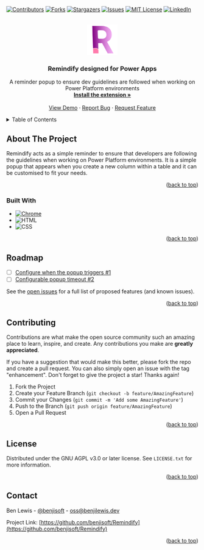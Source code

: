 <!--
SPDX-FileCopyrightText: (C) 2024 Ben Lewis <oss@benjilewis.dev>

SPDX-License-Identifier: MIT
-->

<a name="readme-top"></a>
<!-- Thanks to othneildrew for the *awesome* readme template! -->

[![Contributors][contributors-shield]][contributors-url]
[![Forks][forks-shield]][forks-url]
[![Stargazers][stars-shield]][stars-url]
[![Issues][issues-shield]][issues-url]
[![MIT License][license-shield]][license-url]
[![LinkedIn][linkedin-shield]][linkedin-url]



<!-- PROJECT LOGO -->
<br />
<div align="center">
  <a href="https://github.com/benjisoft/Remindify">
    <img src="Resources/Icon.svg" alt="Logo" width="80" height="80">
  </a>

<h3 align="center">Remindify designed for Power Apps</h3>

  <p align="center">
    A reminder popup to ensure dev guidelines are followed when working on Power Platform environments
    <br />
    <a href="https://chromewebstore.google.com/detail/powerapps-remindify/jhneafaebnghoagenjkopofilgipobdo?hl=en-GB"><strong>Install the extension »</strong></a>
    <br />
    <br />
    <a href="https://github.com/benjisoft/Remindify">View Demo</a>
    ·
    <a href="https://github.com/benjisoft/Remindify/issues">Report Bug</a>
    ·
    <a href="https://github.com/benjisoft/Remindify/issues">Request Feature</a>
  </p>
</div>



<!-- TABLE OF CONTENTS -->
<details>
  <summary>Table of Contents</summary>
  <ol>
    <li>
      <a href="#about-the-project">About The Project</a>
      <ul>
        <li><a href="#built-with">Built With</a></li>
      </ul>
    </li>
    <!-- <li>
      <a href="#getting-started">Getting Started</a>
      <ul>
        <li><a href="#prerequisites">Prerequisites</a></li>
        <li><a href="#installation">Installation</a></li>
      </ul>
    </li>
    <li><a href="#usage">Usage</a></li> -->
    <li><a href="#roadmap">Roadmap</a></li>
    <li><a href="#contributing">Contributing</a></li>
    <li><a href="#license">License</a></li>
    <li><a href="#contact">Contact</a></li>
    <!-- <li><a href="#acknowledgments">Acknowledgments</a></li> -->
  </ol>
</details>



<!-- ABOUT THE PROJECT -->
## About The Project

Remindify acts as a simple reminder to ensure that developers are following the guidelines when working on Power Platform environments. It is a simple popup that appears when you create a new column within a table and it can be customised to fit your needs. 

<!-- [![Product Name Screen Shot][product-screenshot]](https://example.com) -->

<p align="right">(<a href="#readme-top">back to top</a>)</p>



### Built With

* [![Chrome][Chrome]][Chrome-url]
* ![HTML][HTML]
* ![CSS][CSS]

<p align="right">(<a href="#readme-top">back to top</a>)</p>



<!-- GETTING STARTED
## Getting Started

This is an example of how you may give instructions on setting up your project locally.
To get a local copy up and running follow these simple example steps.

### Prerequisites

This is an example of how to list things you need to use the software and how to install them.
* npm
  ```sh
  npm install npm@latest -g
  ```

### Installation

1. Get a free API Key at [https://example.com](https://example.com)
2. Clone the repo
   ```sh
   git clone https://github.com/benjisoft/Remindify.git
   ```
3. Install NPM packages
   ```sh
   npm install
   ```
4. Enter your API in `config.js`
   ```js
   const API_KEY = 'ENTER YOUR API';
   ```

<p align="right">(<a href="#readme-top">back to top</a>)</p>

## Usage

Use this space to show useful examples of how a project can be used. Additional screenshots, code examples and demos work well in this space. You may also link to more resources.

_For more examples, please refer to the [Documentation](https://example.com)_

<p align="right">(<a href="#readme-top">back to top</a>)</p> -->



<!-- ROADMAP -->
## Roadmap

- [ ] [Configure when the popup triggers #1](https://github.com/benjisoft/Remindify/issues/1)
- [ ] [Configurable popup timeout #2](https://github.com/benjisoft/Remindify/issues/2)

See the [open issues](https://github.com/benjisoft/Remindify/issues) for a full list of proposed features (and known issues).

<p align="right">(<a href="#readme-top">back to top</a>)</p>



<!-- CONTRIBUTING -->
## Contributing

Contributions are what make the open source community such an amazing place to learn, inspire, and create. Any contributions you make are **greatly appreciated**.

If you have a suggestion that would make this better, please fork the repo and create a pull request. You can also simply open an issue with the tag "enhancement".
Don't forget to give the project a star! Thanks again!

1. Fork the Project
2. Create your Feature Branch (`git checkout -b feature/AmazingFeature`)
3. Commit your Changes (`git commit -m 'Add some AmazingFeature'`)
4. Push to the Branch (`git push origin feature/AmazingFeature`)
5. Open a Pull Request

<p align="right">(<a href="#readme-top">back to top</a>)</p>



<!-- LICENSE -->
## License

Distributed under the GNU AGPL v3.0 or later license. See `LICENSE.txt` for more information.

<p align="right">(<a href="#readme-top">back to top</a>)</p>



<!-- CONTACT -->
## Contact

Ben Lewis - [@benjisoft](https://twitter.com/benjisoft) - oss@benjilewis.dev

Project Link: [https://github.com/benjisoft/Remindify](https://github.com/benjisoft/Remindify)

<p align="right">(<a href="#readme-top">back to top</a>)</p>



<!-- MARKDOWN LINKS & IMAGES -->
<!-- https://www.markdownguide.org/basic-syntax/#reference-style-links -->
[contributors-shield]: https://img.shields.io/github/contributors/benjisoft/Remindify.svg?style=for-the-badge
[contributors-url]: https://github.com/benjisoft/Remindify/graphs/contributors
[forks-shield]: https://img.shields.io/github/forks/benjisoft/Remindify.svg?style=for-the-badge
[forks-url]: https://github.com/benjisoft/Remindify/network/members
[stars-shield]: https://img.shields.io/github/stars/benjisoft/Remindify.svg?style=for-the-badge
[stars-url]: https://github.com/benjisoft/Remindify/stargazers
[issues-shield]: https://img.shields.io/github/issues/benjisoft/Remindify.svg?style=for-the-badge
[issues-url]: https://github.com/benjisoft/Remindify/issues
[license-shield]: https://img.shields.io/github/license/benjisoft/Remindify.svg?style=for-the-badge
[license-url]: https://github.com/benjisoft/Remindify/blob/master/LICENSE.txt
[linkedin-shield]: https://img.shields.io/badge/-LinkedIn-black.svg?style=for-the-badge&logo=linkedin&colorB=555
[linkedin-url]: https://linkedin.com/in/benji-lewis
[product-screenshot]: images/screenshot.png
[Chrome]: https://img.shields.io/bage/Chrome-Web-Store-4285F4?style=for-the-badge&logo=google-chrome&logoColor=white
[Chrome-url]: https://chromewebstore.google.com/detail/Remindify/jhneafaebnghoagenjkopofilgipobdo?hl=en-GB
[HTML]: https://img.shields.io/badge/HTML5-E34F26?style=for-the-badge&logo=html5&logoColor=white
[CSS]: https://img.shields.io/badge/CSS3-1572B6?style=for-the-badge&logo=css3&logoColor=white
